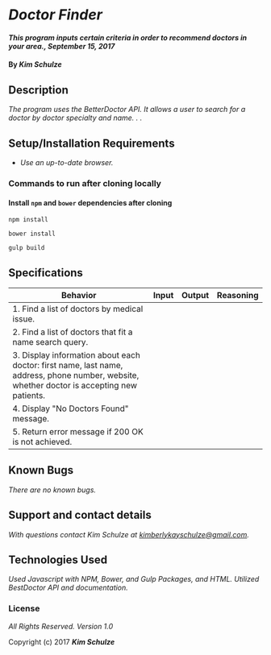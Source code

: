 # _Doctor Finder_

#### _This program inputs certain criteria in order to recommend doctors in your area., September 15, 2017_

#### By _**Kim Schulze**_

## Description

_The program uses the BetterDoctor API.  It allows a user to search for a doctor by doctor specialty and name. . ._

## Setup/Installation Requirements

* _Use an up-to-date browser._

### Commands to run after cloning locally

#### Install `npm` and `bower` dependencies after cloning

```
npm install
```
```
bower install
```
```
gulp build
```

## Specifications
| Behavior | Input | Output | Reasoning |
| ---- | ---- | ---- | ---- |
| 1. Find a list of doctors by medical issue. | | | |
| 2. Find a list of doctors that fit a name search query. | | | |
| 3. Display information about each doctor:  first name, last name, address, phone number, website, whether doctor is accepting new patients. | | | |
| 4. Display "No Doctors Found" message. | | | |
| 5. Return error message if 200 OK is not achieved. | | | |


## Known Bugs

_There are no known bugs._

## Support and contact details

_With questions contact Kim Schulze at kimberlykayschulze@gmail.com._

## Technologies Used

_Used Javascript with NPM, Bower, and Gulp Packages, and HTML.  Utilized BestDoctor API and documentation._

### License

*All Rights Reserved.  Version 1.0*

Copyright (c) 2017 **_Kim Schulze_**
